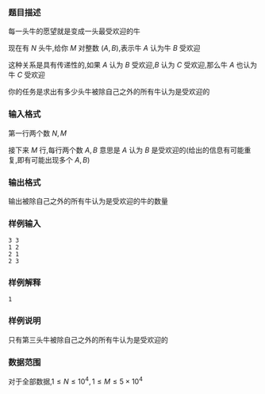 ### 题目描述
每一头牛的愿望就是变成一头最受欢迎的牛

现在有 $N$ 头牛,给你 $M$ 对整数 $(A,B)$,表示牛 $A$ 认为牛 $B$ 受欢迎

这种关系是具有传递性的,如果 $A$ 认为 $B$ 受欢迎,$B$ 认为 $C$ 受欢迎,那么牛 $A$ 也认为牛 $C$ 受欢迎

你的任务是求出有多少头牛被除自己之外的所有牛认为是受欢迎的
### 输入格式
第一行两个数 $N,M$

接下来 $M$ 行,每行两个数 $A,B$
意思是 $A$ 认为 $B$ 是受欢迎的(给出的信息有可能重复,即有可能出现多个 $A,B$)
### 输出格式
输出被除自己之外的所有牛认为是受欢迎的牛的数量
### 样例输入
```
3 3
1 2
2 1
2 3
```
### 样例解释
```
1
```
### 样例说明
只有第三头牛被除自己之外的所有牛认为是受欢迎的
### 数据范围
对于全部数据,$1\le N\le 10^4,1\le M\le 5\times 10^4$